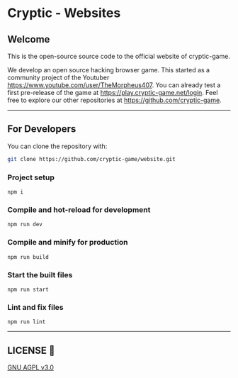 # Cryptic - Websites
## Welcome

This is the open-source source code to the official website of cryptic-game.

We develop an open source hacking browser game. This started as a community project of the Youtuber https://www.youtube.com/user/TheMorpheus407. You can already test a first pre-release of the game at https://play.cryptic-game.net/login. Feel free to explore our other repositories at https://github.com/cryptic-game.

___

## For Developers

You can clone the repository with:

```bash
git clone https://github.com/cryptic-game/website.git
```

### Project setup
```
npm i
```

### Compile and hot-reload for development
```
npm run dev
```

### Compile and minify for production
```
npm run build
```

### Start the built files
```
npm run start
```

### Lint and fix files
```
npm run lint
```

___

## LICENSE :scroll:

[GNU AGPL v3.0](LICENSE) 
